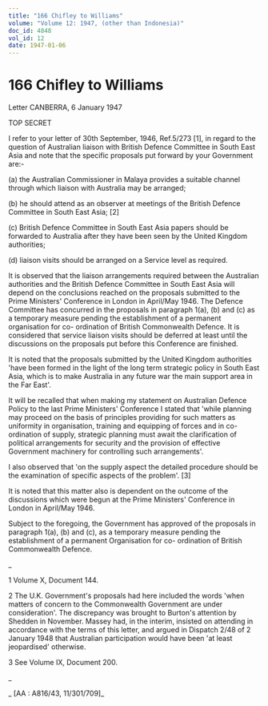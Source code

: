 ```yaml
---
title: "166 Chifley to Williams"
volume: "Volume 12: 1947, (other than Indonesia)"
doc_id: 4848
vol_id: 12
date: 1947-01-06
---
```


# 166 Chifley to Williams

Letter CANBERRA, 6 January 1947

TOP SECRET

I refer to your letter of 30th September, 1946, Ref.5/273 [1], in regard to the question of Australian liaison with British Defence Committee in South East Asia and note that the specific proposals put forward by your Government are:-

(a) the Australian Commissioner in Malaya provides a suitable channel through which liaison with Australia may be arranged;

(b) he should attend as an observer at meetings of the British Defence Committee in South East Asia; [2]

(c) British Defence Committee in South East Asia papers should be forwarded to Australia after they have been seen by the United Kingdom authorities;

(d) liaison visits should be arranged on a Service level as required.

It is observed that the liaison arrangements required between the Australian authorities and the British Defence Committee in South East Asia will depend on the conclusions reached on the proposals submitted to the Prime Ministers' Conference in London in April/May 1946. The Defence Committee has concurred in the proposals in paragraph 1(a), (b) and (c) as a temporary measure pending the establishment of a permanent organisation for co- ordination of British Commonwealth Defence. It is considered that service liaison visits should be deferred at least until the discussions on the proposals put before this Conference are finished.

It is noted that the proposals submitted by the United Kingdom authorities 'have been formed in the light of the long term strategic policy in South East Asia, which is to make Australia in any future war the main support area in the Far East'.

It will be recalled that when making my statement on Australian Defence Policy to the last Prime Ministers' Conference I stated that 'while planning may proceed on the basis of principles providing for such matters as uniformity in organisation, training and equipping of forces and in co-ordination of supply, strategic planning must await the clarification of political arrangements for security and the provision of effective Government machinery for controlling such arrangements'.

I also observed that 'on the supply aspect the detailed procedure should be the examination of specific aspects of the problem'. [3]

It is noted that this matter also is dependent on the outcome of the discussions which were begun at the Prime Ministers' Conference in London in April/May 1946.

Subject to the foregoing, the Government has approved of the proposals in paragraph 1(a), (b) and (c), as a temporary measure pending the establishment of a permanent Organisation for co- ordination of British Commonwealth Defence.

_

1 Volume X, Document 144.

2 The U.K. Government's proposals had here included the words 'when matters of concern to the Commonwealth Government are under consideration'. The discrepancy was brought to Burton's attention by Shedden in November. Massey had, in the interim, insisted on attending in accordance with the terms of this letter, and argued in Dispatch 2/48 of 2 January 1948 that Australian participation would have been 'at least jeopardised' otherwise.

3 See Volume IX, Document 200.

_

_ [AA : A816/43, 11/301/709]_
